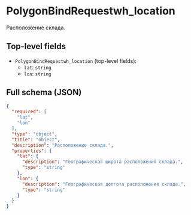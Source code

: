 # PolygonBindRequestwh_location

Расположение склада.

## Top-level fields
- `PolygonBindRequestwh_location` (top-level fields):
  - `lat`: `string`
  - `lon`: `string`

## Full schema (JSON)
```json
{
  "required": [
    "lat",
    "lon"
  ],
  "type": "object",
  "title": "object",
  "description": "Расположение склада.",
  "properties": {
    "lat": {
      "description": "Географическая широта расположения склада.",
      "type": "string"
    },
    "lon": {
      "description": "Географическая долгота расположения склада.",
      "type": "string"
    }
  }
}
```
